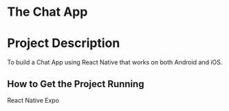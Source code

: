 # The Chat App

# Project Description
To build a Chat App using React Native that works on both Android and iOS.

## How to Get the Project Running
React Native
Expo